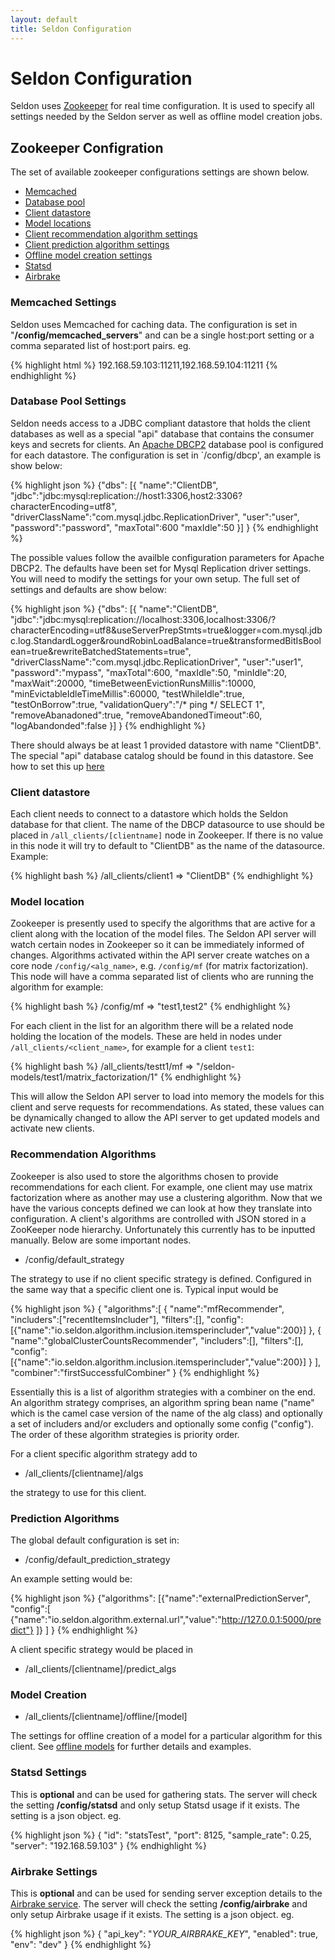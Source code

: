 ```yaml
---
layout: default
title: Seldon Configuration
---
```


# Seldon Configuration

Seldon uses [Zookeeper](http://zookeeper.apache.org/) for real time configuration. It is used to specify all settings needed by the Seldon server as well as offline model creation jobs.

## Zookeeper Configration

The set of available zookeeper configurations settings are shown below.

 * [Memcached](#memcached)
 * [Database pool](#dbcp)
 * [Client datastore](#client)
 * [Model locations](#models)
 * [Client recommendation algorithm settings](#recommender-algorithms)
 * [Client prediction algorithm settings](#prediction-algorithms)
 * [Offline model creation settings](#offline)
 * [Statsd](#statsd)
 * [Airbrake](#airbrake)
 
### Memcached Settings<a name="memcached"></a>
Seldon uses Memcached for caching data. The configuration is set in "**/config/memcached_servers**" and can be a single host:port setting or a comma separated list of host:port pairs.
eg.

{% highlight html %}
192.168.59.103:11211,192.168.59.104:11211
{% endhighlight %}

### Database Pool Settings<a name="dbcp"></a>
Seldon needs access to a JDBC compliant datastore that holds the client databases as well as a special "api" database that contains the consumer keys and secrets for clients. An [Apache DBCP2](http://commons.apache.org/proper/commons-dbcp/) database pool is configured for each datastore. The configuration is set in `/config/dbcp', an example is show below:

 {% highlight json %}
{"dbs":
  [{
  "name":"ClientDB",
  "jdbc":"jdbc:mysql:replication://host1:3306,host2:3306?characterEncoding=utf8",
  "driverClassName":"com.mysql.jdbc.ReplicationDriver",
  "user":"user",
  "password":"password",
  "maxTotal":600
  "maxIdle":50
  }]
}
 {% endhighlight %}

The possible values follow the availble configuration parameters for Apache DBCP2. The defaults have been set for Mysql Replication driver settings. You will need to modify the settings for your own setup. The full set of settings and defaults are show below:

 {% highlight json %}
{"dbs":
  [{
  "name":"ClientDB",
  "jdbc":"jdbc:mysql:replication://localhost:3306,localhost:3306/?characterEncoding=utf8&useServerPrepStmts=true&logger=com.mysql.jdbc.log.StandardLogger&roundRobinLoadBalance=true&transformedBitIsBoolean=true&rewriteBatchedStatements=true",
  "driverClassName":"com.mysql.jdbc.ReplicationDriver",
  "user":"user1",
  "password":"mypass",
  "maxTotal":600,
  "maxIdle":50,
  "minIdle":20,
  "maxWait":20000,
  "timeBetweenEvictionRunsMillis":10000,
  "minEvictableIdleTimeMillis":60000,
  "testWhileIdle":true,
  "testOnBorrow":true,
  "validationQuery":"/* ping */ SELECT 1",
  "removeAbanadoned":true,
  "removeAbandonedTimeout":60,
  "logAbandonded":false
  }]
}
 {% endhighlight %}

There should always be at least 1 provided datastore with name "ClientDB". The special "api" database catalog should be found in this datastore. See how to set this up [here](db-build-and-deploy.html)

### Client datastore<a name="client"></a>
Each client needs to connect to a datastore which holds the Seldon database for that client. The name of the DBCP datasource to use should be placed in `/all_clients/[clientname]` node in Zookeeper. If there is no value in this node it will try to default to "ClientDB" as the name of the datasource. Example:

{% highlight bash %}
 /all_clients/client1  => "ClientDB"
{% endhighlight %}

### Model location<a name="models"></a>
 
Zookeeper is presently used to specify the algorithms that are active for a client along with the location of the model files. The Seldon API server will watch certain nodes in Zookeeper so it can be immediately informed of changes. Algorithms activated within the API server create watches on a core node `/config/<alg_name>`, e.g. `/config/mf` (for matrix factorization). This node will have a comma separated list of clients who are running the algorithm for example:

{% highlight bash %}
 /config/mf  => "test1,test2"
{% endhighlight %}

For each client in the list for an algorithm there will be a related node holding the location of the models. These are held in nodes under `/all_clients/<client_name>`, for example for a client `test1`:

{% highlight bash %}
 /all_clients/testt1/mf  => "/seldon-models/test1/matrix_factorization/1"
{% endhighlight %}

This will allow the Seldon API server to load into memory the models for this client and serve requests for recommendations.
As stated, these values can be dynamically changed to allow the API server to get updated models and activate new clients.
 
### Recommendation Algorithms<a name="recommender-algorithms"></a>

Zookeeper is also used to store the algorithms chosen to provide recommendations for each client. For example, one client may use matrix factorization where as another may use a clustering algorithm. Now that we have the various concepts defined we can look at how they translate into configuration. A client's algorithms are controlled with JSON stored in a ZooKeeper node hierarchy. Unfortunately this currently has to be inputted manually. Below are some important nodes.

 * /config/default_strategy

 The strategy to use if no client specific strategy is defined. Configured in the same way that a specific client one is. Typical input would be

 {% highlight json %}
 {
 "algorithms":[
   {
   "name":"mfRecommender",
   "includers":["recentItemsIncluder"],
   "filters":[],
   "config":[{"name":"io.seldon.algorithm.inclusion.itemsperincluder","value":200}]
   },
   {
   "name":"globalClusterCountsRecommender",
   "includers":[],
   "filters":[],
   "config":[{"name":"io.seldon.algorithm.inclusion.itemsperincluder","value":200}]
   }
  ],
  "combiner":"firstSuccessfulCombiner"
  }
 {% endhighlight %}

 Essentially this is a list of algorithm strategies with a combiner on the end. An algorithm strategy comprises, an algorithm spring bean name ("name" which is the camel case version of the name of the alg class) and optionally a set of includers and/or excluders and optionally some config ("config"). The order of these algorithm strategies is priority order.

For a client specific algorithm strategy add to 

 * /all_clients/[clientname]/algs

 the strategy to use for this client. 

### Prediction Algorithms<a name="prediction-algorithms"></a>
    
The global default configuration is set in:

 * /config/default_prediction_strategy

An example setting would be:

 {% highlight json %}
{"algorithms":
	[{"name":"externalPredictionServer",
	  "config":[
		{"name":"io.seldon.algorithm.external.url","value":"http://127.0.0.1:5000/predict"}
		]}
	]
}
 {% endhighlight %}

A client specific strategy would be placed in 

 * /all_clients/[clientname]/predict_algs

### Model Creation<a name="offline"></a>

 * /all_clients/[clientname]/offline/[model]

 The settings for offline creation of a model for a particular algorithm for this client. See [offline models](offline-models.html) for further details and examples. 

### Statsd Settings<a name="statsd"></a>
This is **optional** and can be used for gathering stats. The server will check the setting **/config/statsd** and only setup Statsd usage if it exists. The setting is a json object. eg.

{% highlight json %}
{
    "id": "statsTest",
    "port": 8125,
    "sample_rate": 0.25,
    "server": "192.168.59.103"
}
{% endhighlight %}

### Airbrake Settings<a name="airbrake"></a>
This is **optional** and can be used for sending server exception details to the [Airbrake service](https://airbrake.io/). The server will check the setting **/config/airbrake** and only setup Airbrake usage if it exists. The setting is a json object. eg.

{% highlight json %}
{
    "api_key": "_YOUR_AIRBRAKE_KEY_",
    "enabled": true,
    "env": "dev"
}
{% endhighlight %}

